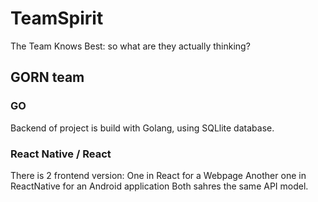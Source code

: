 # TeamSpirit
The Team Knows Best: so what are they actually thinking?


## GORN team

### GO

Backend of project is build with Golang, using SQLlite database. 


### React Native / React

There is 2 frontend version: 
 One in React for a Webpage
 Another one in ReactNative for an Android application
Both sahres the same API model. 

